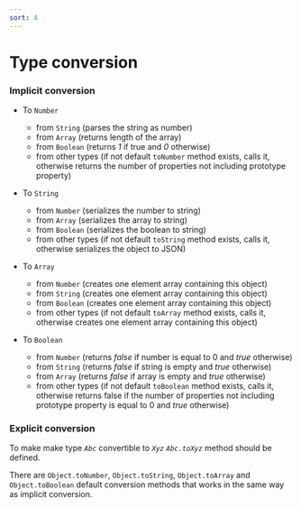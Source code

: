 ```yaml
---
sort: 4
---
```


# Type conversion

### Implicit conversion

- To `Number`
    - from `String` (parses the string as number)
    - from `Array` (returns length of the array)
    - from `Boolean` (returns _1_ if true and _0_ otherwise)
    - from other types (if not default `toNumber` method exists, calls it, otherwise returns the number of properties not including prototype property)

- To `String`
    - from `Number` (serializes the number to string)
    - from `Array` (serializes the array to string)
    - from `Boolean` (serializes the boolean to string)
    - from other types (if not default `toString` method exists, calls it, otherwise serializes the object to JSON)

- To `Array`
    - from `Number` (creates one element array containing this object)
    - from `String` (creates one element array containing this object)
    - from `Boolean` (creates one element array containing this object)
    - from other types (if not default `toArray` method exists, calls it, otherwise creates one element array containing this object)

- To `Boolean`
    - from `Number` (returns _false_ if number is equal to 0 and _true_ otherwise)
    - from `String` (returns _false_ if string is empty and _true_ otherwise)
    - from `Array` (returns _false_ if array is empty and _true_ otherwise)
    - from other types (if not default `toBoolean` method exists, calls it, otherwise returns false if the number of properties not including prototype property is equal to 0 and _true_ otherwise)

### Explicit conversion

To make make type _`Abc`_ convertible to _`Xyz`_ _`Abc.toXyz`_ method should be defined.

There are `Object.toNumber`, `Object.toString`, `Object.toArray` and `Object.toBoolean` default 
conversion methods that works in the same way as implicit conversion.



